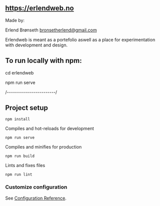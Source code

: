 ## https://erlendweb.no

Made by: 

Erlend Brønseth
bronsetherlend@gmail.com

Erlendweb is meant as a portefolio aswell as a place for experimentation with development and design.



## To run locally with npm:

cd erlendweb

npm run serve

/*------------------------*/


## Project setup
```
npm install
```

Compiles and hot-reloads for development
```
npm run serve
```

Compiles and minifies for production
```
npm run build
```

 Lints and fixes files
```
npm run lint
```

### Customize configuration
See [Configuration Reference](https://cli.vuejs.org/config/).
